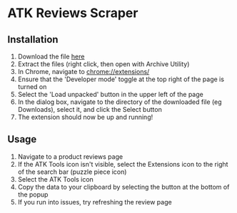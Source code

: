 # ATK Reviews Scraper

## Installation
1. Download the file [here](https://github.com/jkiernan12/atk-extension/archive/refs/heads/main.zip)
2. Extract the files (right click, then open with Archive Utility)
3. In Chrome, navigate to [chrome://extensions/](chrome://extensions/)
4. Ensure that the 'Developer mode' toggle at the top right of the page is turned on
5. Select the 'Load unpacked' button in the upper left of the page
6. In the dialog box, navigate to the directory of the downloaded file (eg Downloads), select it, and click the Select button
7. The extension should now be up and running!

## Usage
1. Navigate to a product reviews page
2. If the ATK Tools icon isn't visible, select the Extensions icon to the right of the search bar (puzzle piece icon)
3. Select the ATK Tools icon
4. Copy the data to your clipboard by selecting the button at the bottom of the popup
5. If you run into issues, try refreshing the review page

